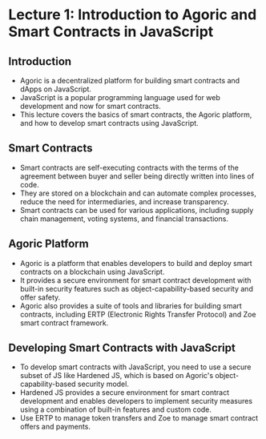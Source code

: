 # Lecture 1: Introduction to Agoric and Smart Contracts in JavaScript

## Introduction

- Agoric is a decentralized platform for building smart contracts and dApps on JavaScript.
- JavaScript is a popular programming language used for web development and now for smart contracts.
- This lecture covers the basics of smart contracts, the Agoric platform, and how to develop smart contracts using JavaScript.

## Smart Contracts

- Smart contracts are self-executing contracts with the terms of the agreement between buyer and seller being directly written into lines of code.
- They are stored on a blockchain and can automate complex processes, reduce the need for intermediaries, and increase transparency.
- Smart contracts can be used for various applications, including supply chain management, voting systems, and financial transactions.

## Agoric Platform

- Agoric is a platform that enables developers to build and deploy smart contracts on a blockchain using JavaScript.
- It provides a secure environment for smart contract development with built-in security features such as object-capability-based security and offer safety.
- Agoric also provides a suite of tools and libraries for building smart contracts, including ERTP (Electronic Rights Transfer Protocol) and Zoe smart contract framework.

## Developing Smart Contracts with JavaScript

- To develop smart contracts with JavaScript, you need to use a secure subset of JS like Hardened JS, which is based on Agoric's object-capability-based security model.
- Hardened JS provides a secure environment for smart contract development and enables developers to implement security measures using a combination of built-in features and custom code.
- Use ERTP to manage token transfers and Zoe to manage smart contract offers and payments.